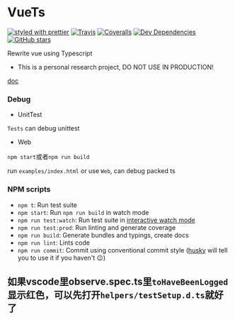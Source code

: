 # VueTs

[![styled with prettier](https://img.shields.io/badge/styled_with-prettier-ff69b4.svg)](https://github.com/prettier/prettier)
[![Travis](https://img.shields.io/travis/ueqt/vuets.svg)](https://travis-ci.org/ueqt/vuets)
[![Coveralls](https://img.shields.io/coveralls/ueqt/vuets.svg)](https://coveralls.io/github/ueqt/vuets)
[![Dev Dependencies](https://david-dm.org/ueqt/vuets.svg)](https://david-dm.org/ueqt/vuets?type=dev)
[![GitHub stars](https://img.shields.io/github/stars/ueqt/vuets.svg?style=social&logo=github&label=Stars)](https://github.com/ueqt/vuets)
<!-- [![Donate](https://img.shields.io/badge/donate-paypal-blue.svg)](https://paypal.me/ueqt) -->

Rewrite vue using Typescript

* This is a personal research project, DO NOT USE IN PRODUCTION!

[doc](https://ueqt.github.io/vuets/)

### Debug

- UnitTest

`Tests` can debug unittest

- Web

`npm start`或者`npm run build`

run `examples/index.html` or use `Web`, can debug packed ts

### NPM scripts

 - `npm t`: Run test suite
 - `npm start`: Run `npm run build` in watch mode
 - `npm run test:watch`: Run test suite in [interactive watch mode](http://facebook.github.io/jest/docs/cli.html#watch)
 - `npm run test:prod`: Run linting and generate coverage
 - `npm run build`: Generate bundles and typings, create docs
 - `npm run lint`: Lints code
 - `npm run commit`: Commit using conventional commit style ([husky](https://github.com/typicode/husky) will tell you to use it if you haven't :wink:)

## 如果vscode里observe.spec.ts里`toHaveBeenLogged`显示红色，可以先打开`helpers/testSetup.d.ts`就好了